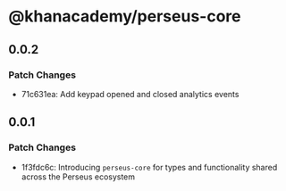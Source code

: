 # @khanacademy/perseus-core

## 0.0.2

### Patch Changes

-   71c631ea: Add keypad opened and closed analytics events

## 0.0.1

### Patch Changes

-   1f3fdc6c: Introducing `perseus-core` for types and functionality shared across the Perseus ecosystem
